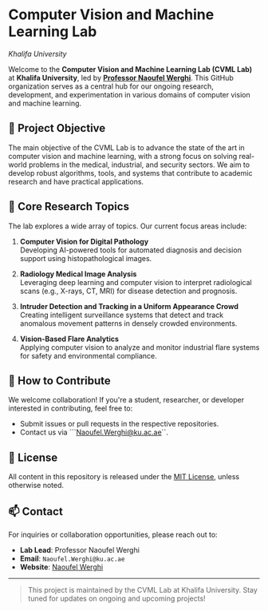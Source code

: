 # Computer Vision and Machine Learning Lab  
*Khalifa University*

Welcome to the **Computer Vision and Machine Learning Lab (CVML Lab)** at **Khalifa University**, led by [**Professor Naoufel Werghi**](https://naoufelwerghi.com/). This GitHub organization serves as a central hub for our ongoing research, development, and experimentation in various domains of computer vision and machine learning.

## 🌟 Project Objective

The main objective of the CVML Lab is to advance the state of the art in computer vision and machine learning, with a strong focus on solving real-world problems in the medical, industrial, and security sectors. We aim to develop robust algorithms, tools, and systems that contribute to academic research and have practical applications.

## 🧠 Core Research Topics

The lab explores a wide array of topics. Our current focus areas include:

1. **Computer Vision for Digital Pathology**  
   Developing AI-powered tools for automated diagnosis and decision support using histopathological images.

2. **Radiology Medical Image Analysis**  
   Leveraging deep learning and computer vision to interpret radiological scans (e.g., X-rays, CT, MRI) for disease detection and prognosis.

3. **Intruder Detection and Tracking in a Uniform Appearance Crowd**  
   Creating intelligent surveillance systems that detect and track anomalous movement patterns in densely crowded environments.

4. **Vision-Based Flare Analytics**  
   Applying computer vision to analyze and monitor industrial flare systems for safety and environmental compliance.

## 📌 How to Contribute

We welcome collaboration! If you're a student, researcher, or developer interested in contributing, feel free to:
- Submit issues or pull requests in the respective repositories.
- Contact us via ```Naoufel.Werghi@ku.ac.ae``.

## 📄 License

All content in this repository is released under the [MIT License](LICENSE), unless otherwise noted.

## 📫 Contact

For inquiries or collaboration opportunities, please reach out to:

- **Lab Lead**: Professor Naoufel Werghi  
- **Email**: `Naoufel.Werghi@ku.ac.ae`
- **Website**: [Naoufel Werghi](https://naoufelwerghi.com/)

---

> This project is maintained by the CVML Lab at Khalifa University. Stay tuned for updates on ongoing and upcoming projects!

